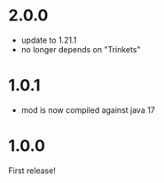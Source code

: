 # 2.0.0

- update to 1.21.1
- no longer depends on "Trinkets"

# 1.0.1

- mod is now compiled against java 17

# 1.0.0

First release!

#